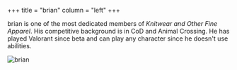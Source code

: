 +++
title = "brian"
column = "left"
+++

brian is one of the most dedicated members of <i>Knitwear and Other Fine Apparel</i>. His competitive background is in CoD and Animal Crossing. He has played Valorant since beta and can play any character since he doesn't use abilities. 


![brian](/brian.jpeg)